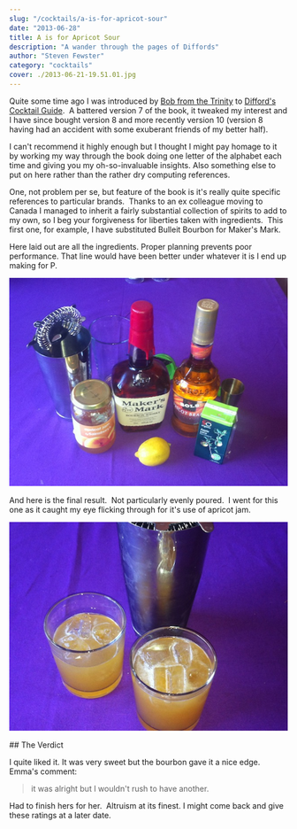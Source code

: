 ```yaml
---
slug: "/cocktails/a-is-for-apricot-sour"
date: "2013-06-28"
title: A is for Apricot Sour
description: "A wander through the pages of Diffords"
author: "Steven Fewster"
category: "cocktails"
cover: ./2013-06-21-19.51.01.jpg
---
```


Quite some time ago I was introduced by [Bob from the Trinity](http://www.trinity-bar.com/ "Trinity Bar Harrow") to [Difford's Cocktail Guide](http://www.amazon.co.uk/dp/0955627621 "Diffords Guide Version 10 on Amazon").  A battered version 7 of the book, it tweaked my interest and I have since bought version 8 and more recently version 10 (version 8 having had an accident with some exuberant friends of my better half).

I can't recommend it highly enough but I thought I might pay homage to it by working my way through the book doing one letter of the alphabet each time and giving you my oh-so-invaluable insights. Also something else to put on here rather than the rather dry computing references.

One, not problem per se, but feature of the book is it's really quite specific references to particular brands.  Thanks to an ex colleague moving to Canada I managed to inherit a fairly substantial collection of spirits to add to my own, so I beg your forgiveness for liberties taken with ingredients.  This first one, for example, I have substituted Bulleit Bourbon for Maker's Mark.

Here laid out are all the ingredients. Proper planning prevents poor performance. That line would have been better under whatever it is I end up making for P.

![Apricot Sours Ingredients](./2013-06-21-19.36.43.jpg "Apricot Sours Ingredients: Makers Mark used instead of Bulleit Bourbon")

And here is the final result.  Not particularly evenly poured.  I went for this one as it caught my eye flicking through for it's use of apricot jam.

![Apricot Sour](./2013-06-21-19.51.01.jpg "Finished Apricot Sours in an Old Fashioned style glass")

## The Verdict

I quite liked it. It was very sweet but the bourbon gave it a nice edge.  Emma's comment: 

>it was alright but I wouldn't rush to have another.  

Had to finish hers for her.  Altruism at its finest.   I might come back and give these ratings at a later date.
